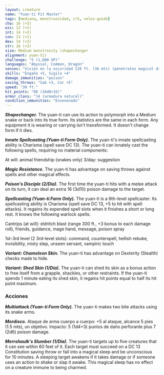 ```yaml
---
layout: creature
name: "Yuan-ti Pit Master"
tags: [mediana, monstruosidad, cr5, volos-guide]
cha: 16 (+3)
wis: 12 (+1)
int: 14 (+2)
con: 13 (+1)
dex: 14 (+2)
str: 16 (+3)
size: Medium monstrosity (shapechanger
alignment: yuan-ti)
challenge: "5 (1,800 XP)"
languages: "Abyssal, Common, Dragón"
senses: "Visión en la oscuridad 120 ft. (36 mts) (penetrates magical darkness)"
skills: "Engaño +5, Sigilo +4"
damage_immunities: "poison"
saving_throws: "Sab +3, Car +5"
speed: "30 ft."
hit_points: "88 (16d8+16)"
armor_class: "14 (armadura natural)"
condition_immunities: "Envenenado"
---
```


***Shapechanger.*** The yuan-ti can use its action to polymorph into a Medium snake or back into its true form. Its statistics are the same in each form. Any equipment it is wearing or carrying isn't transformed. It doesn't change form if it dies.

***Innate Spellcasting (Yuan-ti Form Only).*** The yuan-ti's innate spellcasting ability is Charisma (spell save DC 13). The yuan-ti can innately cast the following spells, requiring no material components:

At will: animal friendship (snakes only) 3/day: suggestion

***Magic Resistance.*** The yuan-ti has advantage on saving throws against spells and other magical effects.

***Poison's Disciple (2/Día).*** The first time the yuan-ti hits with a melee attack on its turn, it can deal an extra 16 (3d10) poison damage to the target.

***Spellcasting (Yuan-ti Farm Only).*** The yuan-ti is a 6th-level spellcaster. Its spellcasting ability is Charisma (spell save DC 13, +5 to hit with spell attacks). It regains its expended spell slots when it finishes a short or long rest. It knows the following warlock spells:

Cantrips (at will): eldritch blast (range 300 ft., +3 bonus to each damage roll), friends, guidance, mage hand, message, poison spray

1st-3rd level (2 3rd-level slots): command, counterspell, hellish rebuke, invisibility, misty step, unseen servant, vampiric touch

***Variant: Chameleon Skin.*** The yuan-ti has advantage on Dexterity (Stealth) checks made to hide.

***Variant: Shed Skin (1/Día).*** The yuan-ti can shed its skin as a bonus action to free itself from a grapple, shackles, or other restraints. If the yuan-ti spends 1 minute eating its shed skin, it regains hit points equal to half its hit point maximum.

### Acciones

***Multiattack (Yuan-ti Form Only).*** The yuan-ti makes two bite attacks using its snake arms.

***Mordisco.*** Ataque de arma cuerpo a cuerpo: +5 al ataque, alcance 5 pies (1.5 mts), un objetivo. Impacto: 5 (1d4+3) puntos de daño perforante plus 7 (2d6) poison damage.

***Merrshaulk's Slumber (1/Día).*** The yuan-ti targets up to five creatures that it can see within 60 feet of it. Each target must succeed on a DC 13 Constitution saving throw or fall into a magical sleep and be unconscious for 10 minutes. A sleeping target awakens if it takes damage or if someone uses an action to shake or slap it awake. This magical sleep has no effect on a creature immune to being charmed.